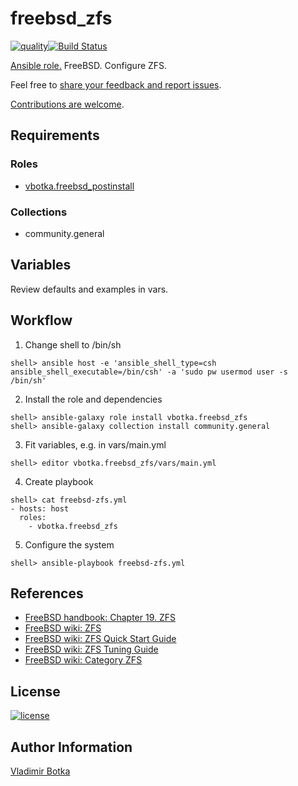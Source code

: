 # freebsd_zfs

[![quality](https://img.shields.io/ansible/quality/27910)](https://galaxy.ansible.com/vbotka/freebsd_zfs)[![Build Status](https://travis-ci.org/vbotka/ansible-freebsd-zfs.svg?branch=master)](https://travis-ci.org/vbotka/ansible-freebsd-zfs)

[Ansible role.](https://galaxy.ansible.com/vbotka/freebsd_zfs/) FreeBSD. Configure ZFS.

Feel free to [share your feedback and report issues](https://github.com/vbotka/ansible-freebsd-zfs/issues).

[Contributions are welcome](https://github.com/firstcontributions/first-contributions).


## Requirements

### Roles

* [vbotka.freebsd_postinstall](https://galaxy.ansible.com/vbotka/freebsd_postinstall)

### Collections

* community.general


## Variables

Review defaults and examples in vars.


## Workflow

1) Change shell to /bin/sh

```
shell> ansible host -e 'ansible_shell_type=csh ansible_shell_executable=/bin/csh' -a 'sudo pw usermod user -s /bin/sh'
```

2) Install the role and dependencies

```
shell> ansible-galaxy role install vbotka.freebsd_zfs
shell> ansible-galaxy collection install community.general
```

3) Fit variables, e.g. in vars/main.yml

```
shell> editor vbotka.freebsd_zfs/vars/main.yml
```

4) Create playbook

```
shell> cat freebsd-zfs.yml
- hosts: host
  roles:
    - vbotka.freebsd_zfs
```

5) Configure the system

```
shell> ansible-playbook freebsd-zfs.yml
```


## References

- [FreeBSD handbook: Chapter 19. ZFS](http://www.freebsd.org/doc/handbook/zfs.html)
- [FreeBSD wiki: ZFS](https://wiki.freebsd.org/ZFS)
- [FreeBSD wiki: ZFS Quick Start Guide](https://wiki.freebsd.org/ZFSQuickStartGuide)
- [FreeBSD wiki: ZFS Tuning Guide](https://wiki.freebsd.org/ZFSTuningGuide)
- [FreeBSD wiki: Category ZFS](https://wiki.freebsd.org/CategoryZfs)


## License

[![license](https://img.shields.io/badge/license-BSD-red.svg)](https://www.freebsd.org/doc/en/articles/bsdl-gpl/article.html)


## Author Information

[Vladimir Botka](https://botka.info)
